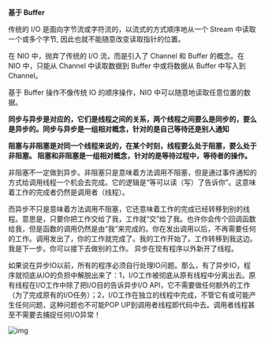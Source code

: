 



**基于 Buffer**

传统的 I/O 是面向字节流或字符流的，以流式的方式顺序地从一个 Stream 中读取一个或多个字节, 因此也就不能随意改变读取指针的位置。

在 NIO 中，抛弃了传统的 I/O 流，而是引入了 Channel 和 Buffer 的概念。在 NIO 中，只能从 Channel 中读取数据到 Buffer 中或将数据从 Buffer 中写入到 Channel。

基于 Buffer 操作不像传统 IO 的顺序操作，NIO 中可以随意地读取任意位置的数据。



**同步与异步是对应的，它们是线程之间的关系，两个线程之间要么是同步的，要么是异步的。同步与异步是一组相对概念，针对的是自己等待还是别人通知**

**阻塞与非阻塞是对同一个线程来说的，在某个时刻，线程要么处于阻塞，要么处于非阻塞。 阻塞和非阻塞是一组相对概念，针对的是等待过程中，等待者的操作。**

非阻塞不一定做到异步。非阻塞只是意味着方法调用不阻塞，但是通过事件通知的方式给调用线程一个机会去完成。它的逻辑是“等可以读（写）了告诉你”。这意味着工作的完成者仍然是调用者（线程）。

而异步不只是意味着方法调用不阻塞，它还意味着工作的完成已经转移到别的线程。意思是，只要你把工作交给了我，工作就“交”给了我。也许你会传个回调函数给我，但是函数的调用仍然是由“我”来完成的。你在发出调用以后，不再需要任何的工作。调用发出了，你的工作就完成了。我的工作开始了。工作转移到我这边。我是下一步。你可以接下去做别的工作。
异步在现有程序以外新开了线程。

如果说在异步IO以前，所有的程序必须自行处理IO问题。那么，有了异步IO，程序就彻底从IO的负担中解脱出来了：1，I/O工作被彻底从原有线程中分离出去。原有线程在I/O工作中除了把I/O目的告诉异步I/O API，它不需要做任何额外的工作（为了完成原有的I/O任务）；2，I/O工作在独立的线程中完成，不管它有或可能产生任何问题，这种问题也不可能POP UP到调用者线程即代码中去。调用者线程甚至不需要去捕捉任何I/O异常！



![img](https://img-blog.csdn.net/20161129103222584)





